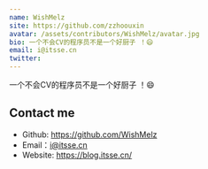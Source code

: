 ```yaml
---
name: WishMelz
site: https://github.com/zzhoouxin
avatar: /assets/contributors/WishMelz/avatar.jpg
bio: 一个不会CV的程序员不是一个好厨子 ！😄
email: i@itsse.cn
twitter: 
---
```


一个不会CV的程序员不是一个好厨子 ！😄

## Contact me

- Github: <https://github.com/WishMelz>
- Email：<i@itsse.cn>
- Website: <https://blog.itsse.cn/>
